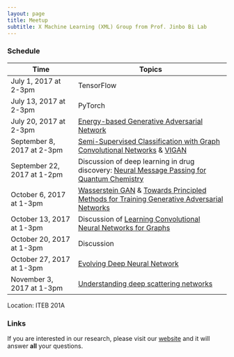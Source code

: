 ```yaml
---
layout: page
title: Meetup
subtitle: X Machine Learning (XML) Group from Prof. Jinbo Bi Lab 
---
```


### Schedule

| Time  | Topics |
| ------------- | ------------- |
| July 1, 2017 at 2-3pm |  TensorFlow |
| July 13, 2017 at 2-3pm |  PyTorch |
| July 20, 2017 at 2-3pm |  [Energy-based Generative Adversarial Network](https://arxiv.org/abs/1609.03126) |
| September 8, 2017 at 2-3pm |  [Semi-Supervised Classification with Graph Convolutional Networks](https://arxiv.org/abs/1609.02907) & [VIGAN](https://arxiv.org/abs/1708.06724)|
| September 22, 2017 at 1-2pm |Discussion of deep learning in drug discovery: [Neural Message Passing for Quantum Chemistry](https://arxiv.org/pdf/1704.01212.pdf) |
| October 6, 2017 at 1-3pm | [Wasserstein GAN](https://arxiv.org/abs/1701.07875)  & [Towards Principled Methods for Training Generative Adversarial Networks](https://arxiv.org/abs/1701.04862)  |
| October 13, 2017 at 1-3pm | Discussion of [Learning Convolutional Neural Networks for Graphs](https://arxiv.org/abs/1605.05273) |
| October 20, 2017 at 1-3pm | Discussion |
| October 27, 2017 at 1-3pm | [Evolving Deep Neural Network](https://arxiv.org/abs/1703.00548)|
| November 3, 2017 at 1-3pm | [Understanding deep scattering networks](https://arxiv.org/pdf/1601.04920.pdf) |


Location: ITEB 201A



### Links

If you are interested in our research, please visit our [website](http://www.labhealthinfo.uconn.edu/) and it will answer **all** your questions.
